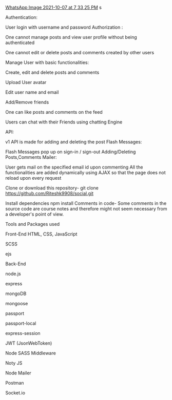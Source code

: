 


[WhatsApp Image 2021-10-07 at 7 33 25 PM](https://user-images.githubusercontent.com/82172265/136400587-a2924862-1b62-4b34-a8ae-617e7f46b771.jpeg)
s

Authentication:

User login with username and password
Authorization :

One cannot manage posts and view user profile without being authenticated

One cannot edit or delete posts and comments created by other users

Manage User with basic functionalities:

Create, edit and delete posts and comments

Upload User avatar

Edit user name and email

Add/Remove friends

One can like posts and comments on the feed

Users can chat with their Friends using chatting Engine

API:

v1 API is made for adding and deleting the post
Flash Messages:

Flash Messages pop up on sign-in / sign-out
Adding/Deleting Posts,Comments
Mailer:

User gets mail on the specified email id upon commenting
All the functionalities are added dynamically using AJAX so that the page does not reload upon every request

Clone or download this repository-
git clone https://github.com/Riteshk9908/social.git

Install dependencies
npm install
 Comments in code-
Some comments in the source code are course notes and therefore might not seem necessary from a developer's point of view.

Tools and Packages used
        

Front-End
HTML, CSS, JavaScript

SCSS

ejs

Back-End

node.js

express

mongoDB

mongoose

passport

passport-local

express-session

JWT (JsonWebToken)

Node SASS Middleware

Noty JS

Node Mailer

Postman

Socket.io
